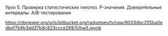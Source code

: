 Урок 5. Проверка статистических гипотез. P-значения. Доверительные интервалы. A/B-тестирование

https://nbviewer.org/urls/bitbucket.org/raduntsev/tv/raw/8033dbc255ba0edbef7b9b3dd37b8c823ccce289/5/hw5.ipynb